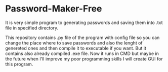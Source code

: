 # Password-Maker-Free
It is very simple program to generating passwords and saving them into .txt file in specified directory. 

This repository contains .py file of the program with config file so you can change the place where to save passwords and also the lenght of genereted ones and then compile it to executable if you want.
But it contains also already compiled .exe file. Now it runs in CMD but maybe in the future when I'll improve my poor programming skills I will create GUI for this program.
